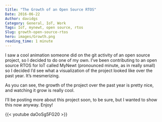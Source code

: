```yaml
---
title: "The Growth of an Open Source RTOS"
Date: 2016-06-22
Author: davidgs
Category: General, IoT, Work
Tags: IoT, mynewt, open source, rtos
Slug: growth-open-source-rtos
hero: images/Growth.png
reading_time: 1 minute
---
```


I saw a cool animation someone did on the git activity of an open source project, so I decided to do one of my own. I’ve been contributing to an open source RTOS for IoT called MyNewt (pronounced minute, as in really small) so I decided I’d see what a visualization of the project looked like over the past year. It’s mesmerizing.

As you can see, the growth of the project over the past year is pretty nice, and watching it grow is really cool.

I’ll be posting more about this project soon, to be sure, but I wanted to show this now anyway. Enjoy!

{{< youtube daOoSg5FG20 >}}
